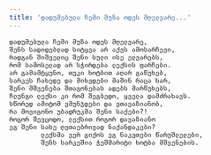 ```yaml
---
title: 'დადუმებულა ჩემი მუზა ოდეს მღელვარე...'
---
```


    დადუმებულა ჩემი მუზა ოდეს მღელვარე,
    შენს სადიდებლად სიტყვა არ აქვს ამოსარჩევი,
    რადგან შიშველიც შენი სული ისე ელვარებს,
    რომ სამოსელად არ სჭირდება ლექსის ფარჩები.
    არ გამამტყუნო, თუკი ხოტბით აღარ გაწუხებ,
    სარკეს ჩახედე და მიხვდები მაშინ რაცა ხარ,
    შენი მშვენება შთაგონებას ადებს მარწუხებს,
    ჩლუნგი ლექსი კი რომ შეგბედო, ყველა დამძრახავს.
    სწორედ ამიტომ ვმუნჯდები და ვთავაზიანობ,
    რა მოვიგონო უბადრუკმა შენი საქები?!
    როგორ შევცოდო, ლექსით როგორ დავაზიანო
    ეგ შენი სახე ღვთაებრივად ნაქანდაკები?
            ლექსმა ვერ გიქოს ეგ ნაკვთები წარუშლელები,
            შენს სარკეშია ჭეშმარიტი ხოტბა მშვენების.
